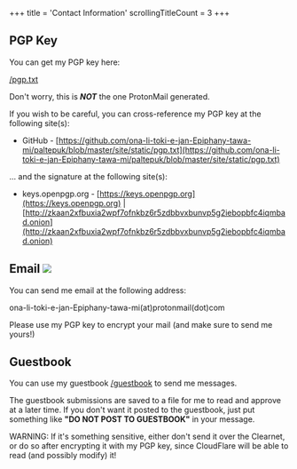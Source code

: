 +++
title               = 'Contact Information'
scrollingTitleCount = 3
+++

## PGP Key

You can get my PGP key here:

[/pgp.txt](/pgp.txt)

Don't worry, this is ***NOT*** the one ProtonMail generated.

If you wish to be careful, you can cross-reference my PGP key at the following
site(s):

- GitHub - [https://github.com/ona-li-toki-e-jan-Epiphany-tawa-mi/paltepuk/blob/master/site/static/pgp.txt](https://github.com/ona-li-toki-e-jan-Epiphany-tawa-mi/paltepuk/blob/master/site/static/pgp.txt)

... and the signature at the following site(s):

- keys.openpgp.org - [https://keys.openpgp.org](https://keys.openpgp.org) | [http://zkaan2xfbuxia2wpf7ofnkbz6r5zdbbvxbunvp5g2iebopbfc4iqmbad.onion](http://zkaan2xfbuxia2wpf7ofnkbz6r5zdbbvxbunvp5g2iebopbfc4iqmbad.onion)


## Email ![](/web-buttons/email.gif)

You can send me email at the following address:

ona-li-toki-e-jan-Epiphany-tawa-mi(at)protonmail(dot)com

Please use my PGP key to encrypt your mail (and make sure to send me yours!)

## Guestbook

You can use my guestbook [/guestbook](/guestbook) to send me messages.

The guestbook submissions are saved to a file for me to read and approve at a
later time. If you don't want it posted to the guestbook, just put something
like **"DO NOT POST TO GUESTBOOK"** in your message.

WARNING: If it's something sensitive, either don't send it over the Clearnet, or
do so after encrypting it with my PGP key, since CloudFlare will be able to read
(and possibly modify) it!
